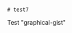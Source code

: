                                                                                                                                                                                                                                                                                                                                                            # test7
Test "graphical-gist"